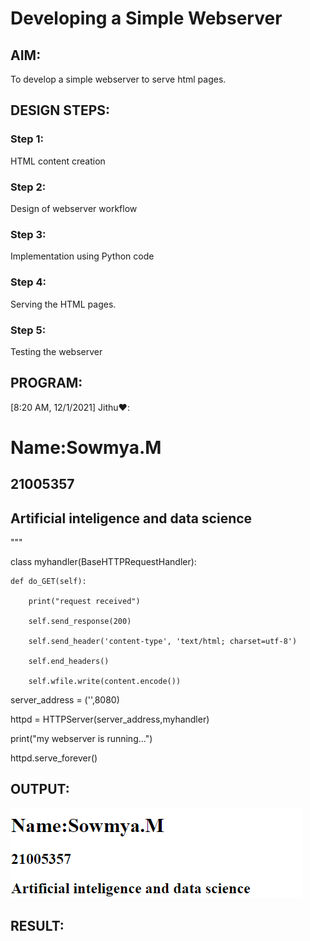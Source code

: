 # Developing a Simple Webserver
## AIM:

To develop a simple webserver to serve html pages.
## DESIGN STEPS:
### Step 1:

HTML content creation
### Step 2:

Design of webserver workflow
### Step 3:

Implementation using Python code
### Step 4:

Serving the HTML pages.
### Step 5:

Testing the webserver
## PROGRAM:
[8:20 AM, 12/1/2021] Jithu❤️: <!DOCTYPE html>
<html>
<head>
<title>My webserver</title>
</head>
<body>
<h1>Name:Sowmya.M</h1>
<h2>21005357</h2>
<h2>Artificial inteligence and data science</h2>
</body>
</html>
"""

class myhandler(BaseHTTPRequestHandler):

    def do_GET(self):

        print("request received")

        self.send_response(200)

        self.send_header('content-type', 'text/html; charset=utf-8')

        self.end_headers()

        self.wfile.write(content.encode())

server_address = ('',8080)

httpd = HTTPServer(server_address,myhandler)

print("my webserver is running...")

httpd.serve_forever()

## OUTPUT:
![output](https://github.com/MSowmya28/Web_server/blob/main/output.png?raw=true)
## RESULT:
